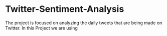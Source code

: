 # Twitter-Sentiment-Analysis
The project is focused on analyzing the daily tweets that are being made on Twitter. In this Project we are using 
